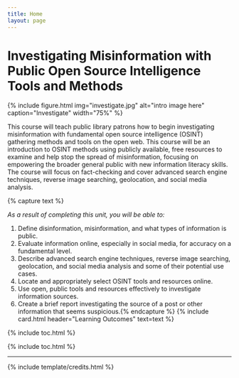 ```yaml
---
title: Home
layout: page
---
```


# Investigating Misinformation with Public Open Source Intelligence Tools and Methods

{% include figure.html img="investigate.jpg" alt="intro image here" caption="Investigate" width="75%" %}


This course will teach public library patrons how to begin investigating misinformation with fundamental open source intelligence (OSINT) gathering methods and tools on the open web. This course will be an introduction to OSINT methods using publicly available, free resources to examine and help stop the spread of misinformation, focusing on empowering the broader general public with new information literacy skills. The course will focus on fact-checking and cover advanced search engine techniques, reverse image searching, geolocation, and social media analysis.

{% capture text %}

*As a result of completing this unit, you will be able to:*

1. Define disinformation, misinformation, and what types of information is public.
2. Evaluate information online, especially in social media, for accuracy on a fundamental level.
3. Describe advanced search engine techniques, reverse image searching, geolocation, and social media analysis and some of their potential use cases.
4. Locate and appropriately select OSINT tools and resources online.
5. Use open, public tools and resources effectively to investigate information sources.
6. Create a brief report investigating the source of a post or other information that seems suspicious.{% endcapture %} {% include card.html header="Learning Outcomes" text=text %}

{% include toc.html %}


{% include toc.html %}

------

{% include template/credits.html %}
